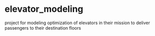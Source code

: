 # elevator_modeling
project for modeling optimization of elevators in their mission to deliver passengers to their destination floors
